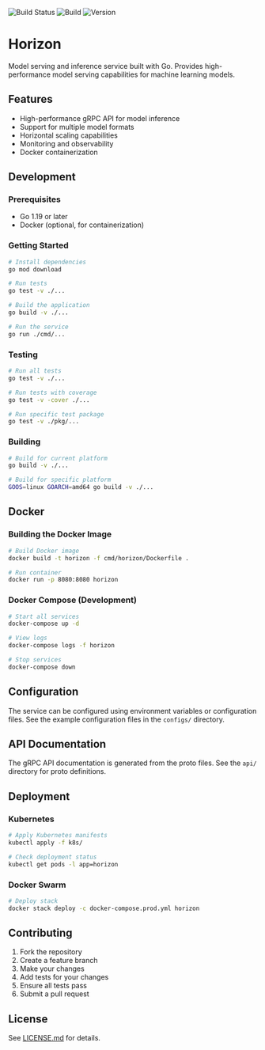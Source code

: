 ![Build Status](https://github.com/Meesho/BharatMLStack/workflows/CI%20Build%20and%20Test/badge.svg) ![Build](https://img.shields.io/badge/build-unknown-lightgrey) ![Version](https://img.shields.io/badge/version-unknown-lightgrey)

# Horizon

Model serving and inference service built with Go. Provides high-performance model serving capabilities for machine learning models.

## Features

- High-performance gRPC API for model inference
- Support for multiple model formats
- Horizontal scaling capabilities
- Monitoring and observability
- Docker containerization

## Development

### Prerequisites

- Go 1.19 or later
- Docker (optional, for containerization)

### Getting Started

```bash
# Install dependencies
go mod download

# Run tests
go test -v ./...

# Build the application
go build -v ./...

# Run the service
go run ./cmd/...
```

### Testing

```bash
# Run all tests
go test -v ./...

# Run tests with coverage
go test -v -cover ./...

# Run specific test package
go test -v ./pkg/...
```

### Building

```bash
# Build for current platform
go build -v ./...

# Build for specific platform
GOOS=linux GOARCH=amd64 go build -v ./...
```

## Docker

### Building the Docker Image

```bash
# Build Docker image
docker build -t horizon -f cmd/horizon/Dockerfile .

# Run container
docker run -p 8080:8080 horizon
```

### Docker Compose (Development)

```bash
# Start all services
docker-compose up -d

# View logs
docker-compose logs -f horizon

# Stop services
docker-compose down
```

## Configuration

The service can be configured using environment variables or configuration files. See the example configuration files in the `configs/` directory.

## API Documentation

The gRPC API documentation is generated from the proto files. See the `api/` directory for proto definitions.

## Deployment

### Kubernetes

```bash
# Apply Kubernetes manifests
kubectl apply -f k8s/

# Check deployment status
kubectl get pods -l app=horizon
```

### Docker Swarm

```bash
# Deploy stack
docker stack deploy -c docker-compose.prod.yml horizon
```

## Contributing

1. Fork the repository
2. Create a feature branch
3. Make your changes
4. Add tests for your changes
5. Ensure all tests pass
6. Submit a pull request

## License

See [LICENSE.md](../LICENSE.md) for details. 